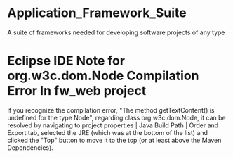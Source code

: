 # Application_Framework_Suite
A suite of frameworks needed for developing software projects of any type

Eclipse IDE Note for org.w3c.dom.Node Compilation Error In fw_web project
=================================================================================
If you recognize the compilation error, "The method getTextContent() is undefined for the type Node", regarding class org.w3c.dom.Node, it can be resolved by navigating to project properties | Java Build Path | Order and Export tab, selected the JRE (which was at the bottom of the list) and clicked the "Top" button to move it to the top (or at least above the Maven Dependencies). 
